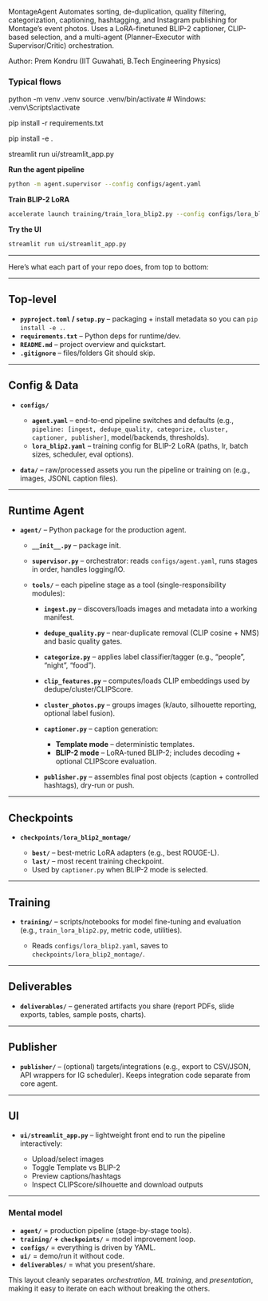 MontageAgent
Automates sorting, de-duplication, quality filtering, categorization, captioning, hashtagging, and Instagram publishing for Montage’s event photos. Uses a LoRA-finetuned BLIP-2 captioner, CLIP-based selection, and a multi-agent (Planner–Executor with Supervisor/Critic) orchestration.

Author: Prem Kondru (IIT Guwahati, B.Tech Engineering Physics)

### Typical flows

python -m venv .venv
source .venv/bin/activate      # Windows: .venv\Scripts\activate

pip install -r requirements.txt

pip install -e .

streamlit run ui/streamlit_app.py

**Run the agent pipeline**

```bash
python -m agent.supervisor --config configs/agent.yaml
```

**Train BLIP-2 LoRA**

```bash
accelerate launch training/train_lora_blip2.py --config configs/lora_blip2.yaml
```

**Try the UI**

```bash
streamlit run ui/streamlit_app.py
```

---

Here’s what each part of your repo does, from top to bottom:

---

## Top-level

* **`pyproject.toml` / `setup.py`** – packaging + install metadata so you can `pip install -e .`.
* **`requirements.txt`** – Python deps for runtime/dev.
* **`README.md`** – project overview and quickstart.
* **`.gitignore`** – files/folders Git should skip.

---

## Config & Data

* **`configs/`**

  * **`agent.yaml`** – end-to-end pipeline switches and defaults (e.g., `pipeline: [ingest, dedupe_quality, categorize, cluster, captioner, publisher]`, model/backends, thresholds).
  * **`lora_blip2.yaml`** – training config for BLIP-2 LoRA (paths, lr, batch sizes, scheduler, eval options).
* **`data/`** – raw/processed assets you run the pipeline or training on (e.g., images, JSONL caption files).

---

## Runtime Agent

* **`agent/`** – Python package for the production agent.

  * **`__init__.py`** – package init.
  * **`supervisor.py`** – orchestrator: reads `configs/agent.yaml`, runs stages in order, handles logging/IO.
  * **`tools/`** – each pipeline stage as a tool (single-responsibility modules):

    * **`ingest.py`** – discovers/loads images and metadata into a working manifest.
    * **`dedupe_quality.py`** – near-duplicate removal (CLIP cosine + NMS) and basic quality gates.
    * **`categorize.py`** – applies label classifier/tagger (e.g., “people”, “night”, “food”).
    * **`clip_features.py`** – computes/loads CLIP embeddings used by dedupe/cluster/CLIPScore.
    * **`cluster_photos.py`** – groups images (k/auto, silhouette reporting, optional label fusion).
    * **`captioner.py`** – caption generation:

      * **Template mode** – deterministic templates.
      * **BLIP-2 mode** – LoRA-tuned BLIP-2; includes decoding + optional CLIPScore evaluation.
    * **`publisher.py`** – assembles final post objects (caption + controlled hashtags), dry-run or push.

---

## Checkpoints

* **`checkpoints/lora_blip2_montage/`**

  * **`best/`** – best-metric LoRA adapters (e.g., best ROUGE-L).
  * **`last/`** – most recent training checkpoint.
  * Used by `captioner.py` when BLIP-2 mode is selected.

---

## Training

* **`training/`** – scripts/notebooks for model fine-tuning and evaluation (e.g., `train_lora_blip2.py`, metric code, utilities).

  * Reads `configs/lora_blip2.yaml`, saves to `checkpoints/lora_blip2_montage/`.

---

## Deliverables

* **`deliverables/`** – generated artifacts you share (report PDFs, slide exports, tables, sample posts, charts).

---

## Publisher

* **`publisher/`** – (optional) targets/integrations (e.g., export to CSV/JSON, API wrappers for IG scheduler). Keeps integration code separate from core agent.

---

## UI

* **`ui/streamlit_app.py`** – lightweight front end to run the pipeline interactively:

  * Upload/select images
  * Toggle Template vs BLIP-2
  * Preview captions/hashtags
  * Inspect CLIPScore/silhouette and download outputs

---



### Mental model

* **`agent/`** = production pipeline (stage-by-stage tools).
* **`training/` + `checkpoints/`** = model improvement loop.
* **`configs/`** = everything is driven by YAML.
* **`ui/`** = demo/run it without code.
* **`deliverables/`** = what you present/share.

This layout cleanly separates *orchestration*, *ML training*, and *presentation*, making it easy to iterate on each without breaking the others.

